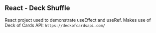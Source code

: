 ## React - Deck Shuffle

React project used to demonstrate useEffect and useRef. 
Makes use of Deck of Cards API: `https://deckofcardsapi.com/`